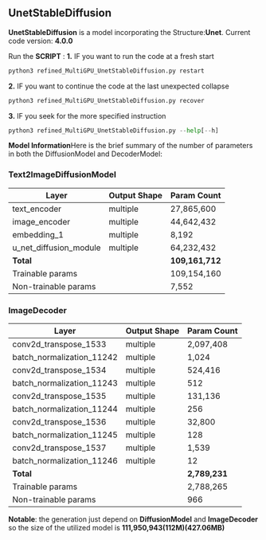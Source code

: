## UnetStableDiffusion

**UnetStableDiffusion** is a model incorporating the Structure:**Unet**. Current  code version: **4.0.0**

Run the **SCRIPT** : 
**1.**
IF you want to run the code at a fresh start
```python
python3 refined_MultiGPU_UnetStableDiffusion.py restart
```
**2.**
IF you want to continue the code at the last unexpected collapse
```python
python3 refined_MultiGPU_UnetStableDiffusion.py recover
```
**3.** 
IF you seek for the more specified instruction
```python
python3 refined_MultiGPU_UnetStableDiffusion.py --help[--h]
```

**Model Information**Here is the brief summary of the number of parameters in both the DiffusionModel and DecoderModel:

### Text2ImageDiffusionModel

| Layer                | Output Shape | Param Count |
|----------------------|--------------|-------------|
| text_encoder         | multiple     | 27,865,600  |
| image_encoder        | multiple     | 44,642,432  |
| embedding_1          | multiple     | 8,192       |
| u_net_diffusion_module | multiple   | 64,232,432  |
| **Total**            |              | **109,161,712** |
| Trainable params     |              | 109,154,160 |
| Non-trainable params |              | 7,552       |

### ImageDecoder

| Layer                | Output Shape | Param Count |
|----------------------|--------------|-------------|
| conv2d_transpose_1533 | multiple   | 2,097,408   |
| batch_normalization_11242 | multiple | 1,024     |
| conv2d_transpose_1534 | multiple   | 524,416     |
| batch_normalization_11243 | multiple | 512       |
| conv2d_transpose_1535 | multiple   | 131,136     |
| batch_normalization_11244 | multiple | 256       |
| conv2d_transpose_1536 | multiple   | 32,800      |
| batch_normalization_11245 | multiple | 128       |
| conv2d_transpose_1537 | multiple   | 1,539       |
| batch_normalization_11246 | multiple | 12        |
| **Total**            |              | **2,789,231** |
| Trainable params     |              | 2,788,265   |
| Non-trainable params |              | 966         |


**Notable**: the generation just depend on **DiffusionModel** and **ImageDecoder** so the size of the utilized model is **111,950,943(112M)(427.06MB)**